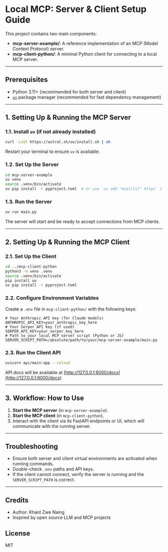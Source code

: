 # Local MCP: Server & Client Setup Guide

This project contains two main components:
- **mcp-server-example/**: A reference implementation of an MCP (Model Context Protocol) server.
- **mcp-client-python/**: A minimal Python client for connecting to a local MCP server.

---

## Prerequisites
- Python 3.11+ (recommended for both server and client)
- [`uv`](https://github.com/astral-sh/uv) package manager (recommended for fast dependency management)

---

## 1. Setting Up & Running the MCP Server

### 1.1. Install `uv` (if not already installed)
```bash
curl -LsSf https://astral.sh/uv/install.sh | sh
```
Restart your terminal to ensure `uv` is available.

### 1.2. Set Up the Server
```bash
cd mcp-server-example
uv venv
source .venv/bin/activate
uv pip install -r pyproject.toml  # or use `uv add "mcp[cli]" httpx` if no requirements file
```

### 1.3. Run the Server
```bash
uv run main.py
```
The server will start and be ready to accept connections from MCP clients.

---

## 2. Setting Up & Running the MCP Client

### 2.1. Set Up the Client
```bash
cd ../mcp-client-python
python3 -m venv .venv
source .venv/bin/activate
pip install uv
uv pip install -r pyproject.toml
```

### 2.2. Configure Environment Variables
Create a `.env` file in `mcp-client-python/` with the following keys:
```env
# Your Anthropic API key (for Claude models)
ANTHROPIC_API_KEY=your_anthropic_key_here
# Your Serper API key (if used)
SERPER_API_KEY=your_serper_key_here
# Path to your local MCP server script (Python or JS)
SERVER_SCRIPT_PATH=/absolute/path/to/your/mcp-server-example/main.py
```

### 2.3. Run the Client API
```bash
uvicorn api/main:app --reload
```
API docs will be available at [http://127.0.0.1:8000/docs](http://127.0.0.1:8000/docs)

---

## 3. Workflow: How to Use
1. **Start the MCP server** (in `mcp-server-example`).
2. **Start the MCP client** (in `mcp-client-python`).
3. Interact with the client via its FastAPI endpoints or UI, which will communicate with the running server.

---

## Troubleshooting
- Ensure both server and client virtual environments are activated when running commands.
- Double-check `.env` paths and API keys.
- If the client cannot connect, verify the server is running and the `SERVER_SCRIPT_PATH` is correct.

---

## Credits
- Author: Khant Zwe Naing
- Inspired by open source LLM and MCP projects

## License
MIT 